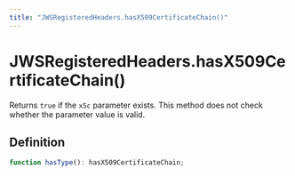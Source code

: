 ```yaml
---
title: "JWSRegisteredHeaders.hasX509CertificateChain()"
---
```


# JWSRegisteredHeaders.hasX509CertificateChain()

Returns `true` if the `x5c` parameter exists. This method does not check whether the parameter value is valid.

## Definition

```ts
function hasType(): hasX509CertificateChain;
```
